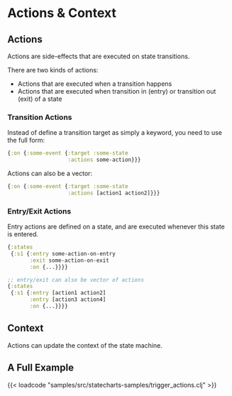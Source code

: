 # Actions & Context

## Actions

Actions are side-effects that are executed on state transitions.

There are two kinds of actions:
- Actions that are executed when a transition happens
- Actions that are executed when transition in (entry) or transition out (exit) of a state

### Transition Actions

Instead of define a transition target as simply a keyword, you need to use the full form:

```clojure
{:on {:some-event {:target :some-state
                   :actions some-action}}}
```

Actions can also be a vector:
```clojure
{:on {:some-event {:target :some-state
                   :actions [action1 action2]}}}
```

### Entry/Exit Actions

Entry actions are defined on a state, and are executed whenever this state is entered.

```clojure
{:states
 {:s1 {:entry some-action-on-entry
       :exit some-action-on-exit
       :on {...}}}}

;; entry/exit can also be vector of actions
{:states
 {:s1 {:entry [action1 action2]
       :entry [action3 action4]
       :on {...}}}}
```


## Context

Actions can update the context of the state machine.

## A Full Example

{{< loadcode "samples/src/statecharts-samples/trigger_actions.clj" >}}
